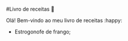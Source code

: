 #Livro de receitas :cake:

Olá! Bem-vindo ao meu livro de receitas :happy:

- Estrogonofe de frango;
